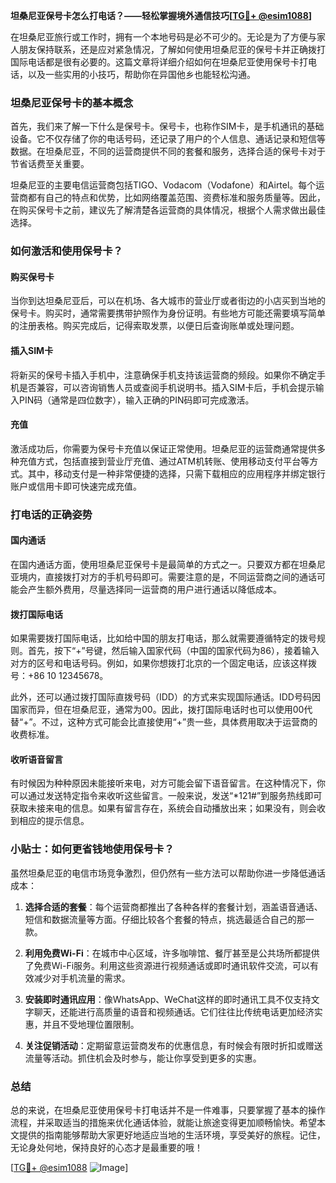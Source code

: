 **坦桑尼亚保号卡怎么打电话？——轻松掌握境外通信技巧[[TG💪+ @esim1088](https://t.me/s/esim1088)]**

在坦桑尼亚旅行或工作时，拥有一个本地号码是必不可少的。无论是为了方便与家人朋友保持联系，还是应对紧急情况，了解如何使用坦桑尼亚的保号卡并正确拨打国际电话都是很有必要的。这篇文章将详细介绍如何在坦桑尼亚使用保号卡打电话，以及一些实用的小技巧，帮助你在异国他乡也能轻松沟通。

### 坦桑尼亚保号卡的基本概念

首先，我们来了解一下什么是保号卡。保号卡，也称作SIM卡，是手机通讯的基础设备。它不仅存储了你的电话号码，还记录了用户的个人信息、通话记录和短信等数据。在坦桑尼亚，不同的运营商提供不同的套餐和服务，选择合适的保号卡对于节省话费至关重要。

坦桑尼亚的主要电信运营商包括TIGO、Vodacom（Vodafone）和Airtel。每个运营商都有自己的特点和优势，比如网络覆盖范围、资费标准和服务质量等。因此，在购买保号卡之前，建议先了解清楚各运营商的具体情况，根据个人需求做出最佳选择。

### 如何激活和使用保号卡？

#### 购买保号卡

当你到达坦桑尼亚后，可以在机场、各大城市的营业厅或者街边的小店买到当地的保号卡。购买时，通常需要携带护照作为身份证明。有些地方可能还需要填写简单的注册表格。购买完成后，记得索取发票，以便日后查询账单或处理问题。

#### 插入SIM卡

将新买的保号卡插入手机中，注意确保手机支持该运营商的频段。如果你不确定手机是否兼容，可以咨询销售人员或查阅手机说明书。插入SIM卡后，手机会提示输入PIN码（通常是四位数字），输入正确的PIN码即可完成激活。

#### 充值

激活成功后，你需要为保号卡充值以保证正常使用。坦桑尼亚的运营商通常提供多种充值方式，包括直接到营业厅充值、通过ATM机转账、使用移动支付平台等方式。其中，移动支付是一种非常便捷的选择，只需下载相应的应用程序并绑定银行账户或信用卡即可快速完成充值。

### 打电话的正确姿势

#### 国内通话

在国内通话方面，使用坦桑尼亚保号卡是最简单的方式之一。只要双方都在坦桑尼亚境内，直接拨打对方的手机号码即可。需要注意的是，不同运营商之间的通话可能会产生额外费用，尽量选择同一运营商的用户进行通话以降低成本。

#### 拨打国际电话

如果需要拨打国际电话，比如给中国的朋友打电话，那么就需要遵循特定的拨号规则。首先，按下“+”号键，然后输入国家代码（中国的国家代码为86），接着输入对方的区号和电话号码。例如，如果你想拨打北京的一个固定电话，应该这样拨号：+86 10 12345678。

此外，还可以通过拨打国际直拨号码（IDD）的方式来实现国际通话。IDD号码因国家而异，但在坦桑尼亚，通常为00。因此，拨打国际电话时也可以使用00代替“+”。不过，这种方式可能会比直接使用“+”贵一些，具体费用取决于运营商的收费标准。

#### 收听语音留言

有时候因为种种原因未能接听来电，对方可能会留下语音留言。在这种情况下，你可以通过发送特定指令来收听这些留言。一般来说，发送“*121#”到服务热线即可获取未接来电的信息。如果有留言存在，系统会自动播放出来；如果没有，则会收到相应的提示信息。

### 小贴士：如何更省钱地使用保号卡？

虽然坦桑尼亚的电信市场竞争激烈，但仍然有一些方法可以帮助你进一步降低通话成本：

1. **选择合适的套餐**：每个运营商都推出了各种各样的套餐计划，涵盖语音通话、短信和数据流量等方面。仔细比较各个套餐的特点，挑选最适合自己的那一款。
   
2. **利用免费Wi-Fi**：在城市中心区域，许多咖啡馆、餐厅甚至是公共场所都提供了免费Wi-Fi服务。利用这些资源进行视频通话或即时通讯软件交流，可以有效减少对手机流量的需求。
   
3. **安装即时通讯应用**：像WhatsApp、WeChat这样的即时通讯工具不仅支持文字聊天，还能进行高质量的语音和视频通话。它们往往比传统电话更加经济实惠，并且不受地理位置限制。

4. **关注促销活动**：定期留意运营商发布的优惠信息，有时候会有限时折扣或赠送流量等活动。抓住机会及时参与，能让你享受到更多的实惠。

### 总结

总的来说，在坦桑尼亚使用保号卡打电话并不是一件难事，只要掌握了基本的操作流程，并采取适当的措施来优化通话体验，就能让旅途变得更加顺畅愉快。希望本文提供的指南能够帮助大家更好地适应当地的生活环境，享受美好的旅程。记住，无论身处何地，保持良好的心态才是最重要的哦！

[[TG💪+ @esim1088](https://t.me/s/esim1088) ![Image](https://i.postimg.cc/4NQfJmqS/Snipaste-2025-05-13-00-14-12.png)]
